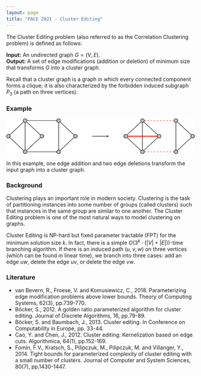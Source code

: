 ```yaml
---
layout: page
title: "PACE 2021 - Cluster Editing"
---
```


The Cluster Editing problem (also referred to as the Correlation Clustering problem) is defined as follows:

**Input:** An undirected graph $G = (V, E)$. <br/>
**Output:** A set of edge modifications (addition or deletion) of minimum size that transforms $G$ into a cluster graph.

Recall that a cluster graph is a graph in which every connected component forms a clique;
it is also characterized by the forbidden induced subgraph $P_3$ (a path on three vertices).

### Example

![Example](/2021/img/cluster-editing.png)

In this example, one edge addition and two edge deletions transform the input graph into a cluster graph.

### Background

Clustering plays an important role in modern society.
Clustering is the task of partitioning instances into some number of groups (called clusters) such that instances in the same group are similar to one another.
The Cluster Editing problem is one of the most natural ways to model clustering on graphs.

Cluster Editing is NP-hard but fixed parameter tractable (FPT) for the minimum solution size $k$.
In fact, there is a simple $O(3^k \cdot (|V| + |E|))$-time branching algorithm.
If there is an induced path $(u, v, w)$ on three vertices (which can be found in linear time), we branch into three cases: add an edge $uw$, delete the edge $uv$, or delete the edge $vw$.

### Literature

- van Bevern, R., Froese, V. and Komusiewicz, C., 2018. Parameterizing edge modification problems above lower bounds. Theory of Computing Systems, 62(3), pp.739-770.
- Böcker, S., 2012. A golden ratio parameterized algorithm for cluster editing. Journal of Discrete Algorithms, 16, pp.79-89.
- Böcker, S. and Baumbach, J., 2013. Cluster editing. In Conference on Computability in Europe, pp. 33-44.
- Cao, Y. and Chen, J., 2012. Cluster editing: Kernelization based on edge cuts. Algorithmica, 64(1), pp.152-169.
- Fomin, F.V., Kratsch, S., Pilipczuk, M., Pilipczuk, M. and Villanger, Y., 2014. Tight bounds for parameterized complexity of cluster editing with a small number of clusters. Journal of Computer and System Sciences, 80(7), pp.1430-1447.

